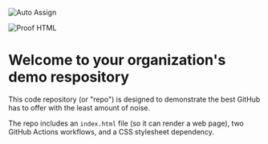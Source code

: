 ![Auto Assign](https://github.com/VVF-DevTeam/demo-repository/actions/workflows/auto-assign.yml/badge.svg)

![Proof HTML](https://github.com/VVF-DevTeam/demo-repository/actions/workflows/proof-html.yml/badge.svg)

# Welcome to your organization's demo respository
This code repository (or "repo") is designed to demonstrate the best GitHub has to offer with the least amount of noise.

The repo includes an `index.html` file (so it can render a web page), two GitHub Actions workflows, and a CSS stylesheet dependency.
